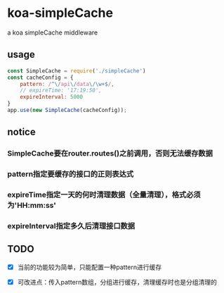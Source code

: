 # koa-simpleCache
a koa simpleCache middleware

## usage
```javascript
const SimpleCache = require('./simpleCache')
const cacheConfig = {
    pattern: /^\/api\/data\/\w+$/,
    // expireTime: '17:19:50',
    expireInterval: 5000
}
app.use(new SimpleCache(cacheConfig));

```

## notice
### SimpleCache要在router.routes()之前调用，否则无法缓存数据
### pattern指定要缓存的接口的正则表达式
### expireTime指定一天的何时清理数据（全量清理），格式必须为'HH:mm:ss'
### expireInterval指定多久后清理接口数据

## TODO
-[x] 当前的功能较为简单，只能配置一种pattern进行缓存

-[x] 可改进点：传入pattern数组，分组进行缓存，清理缓存时也是分组清理的